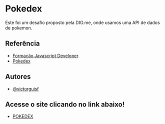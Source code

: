 
# Pokedex

Este foi um desafio proposto pela DIO.me, onde usamos uma API de dados de pokemon.


## Referência

 - [Formação Javascript Developer](https://web.dio.me/track/formacao-javascript-developer)
 - [Pokedex](https://pokeapi.co/api/v2/pokemon)
## Autores

- [@victorguisf](https://github.com/victorguisf)

## Acesse o site clicando no link abaixo!

- [POKEDEX](https://victorguisf.github.io/js-developer-pokedex/)
